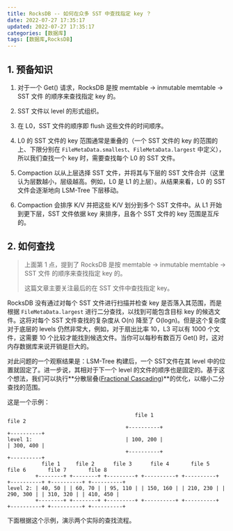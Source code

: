 ```yaml
---
title: RocksDB -- 如何在众多 SST 中查找指定 key ？
date: 2022-07-27 17:35:17
updated: 2022-07-27 17:35:17
categories: [数据库]
tags: [数据库,RocksDB]
---
```




## 1. 预备知识

1. 对于一个 Get() 请求，RocksDB 是按 memtable -> inmutable memtable -> SST 文件 的顺序来查找指定 key 的。

2. SST 文件以 level 的形式组织。
3. 在 L0，SST 文件的顺序即 flush 这些文件的时间顺序。
4. L0 的 SST 文件的 key 范围通常是重叠的（一个 SST 文件的 key 的范围的上、下限分别在 `FileMetaData.smallest`、`FileMetaData.largest` 中定义），所以我们查找一个 key 时，需要查找每个 L0 的 SST 文件。
5. Compaction 以从上层选择 SST 文件，并将其与下层的 SST 文件合并（这里认为层数越小，层级越高。例如，L0 是 L1 的上层）。从结果来看，L0 的 SST 文件会逐渐地向 LSM-Tree 下层移动。
6. Compaction 会排序 K/V 并把这些 K/V 划分到多个 SST 文件中。从 L1 开始到更下层，SST 文件依据 key 来排序，且各个 SST 文件的 key 范围是互斥的。





## 2. 如何查找

> 上面第 1 点，提到了 RocksDB 是按 memtable -> inmutable memtable -> SST 文件 的顺序来查找指定 key 的。
>
> 这篇文章主要关注最后的在 SST 文件中查找指定 key。



RocksDB 没有通过对每个 SST 文件进行扫描并检查 key 是否落入其范围，而是根据 `FileMetaData.largest` 进行二分查找，以找到可能包含目标 key 的候选文件。这将对每个 SST 文件查找的复杂度从 O(n) 降至了 O(logn)。但是这个复杂度对于底层的 levels 仍然非常大，例如，对于扇出比率 10，L3 可以有 1000 个文件，这需要 10 个比较才能找到候选文件。当你可以每秒有数百万 Get() 时，这对内存数据库来说开销是巨大的。



对此问题的一个观察结果是：LSM-Tree 构建后，一个 SST文件在其 level 中的位置就固定了。进一步说，其相对于下一个 level 的文件的顺序也是固定的。基于这个想法，我们可以执行**分散层叠([Fractional Cascading](https://en.wikipedia.org/wiki/Fractional_cascading))**的优化，以缩小二分查找的范围。

这是一个示例：

```
                                         file 1                                          file 2
                                      +----------+                                    +----------+
level 1:                              | 100, 200 |                                    | 300, 400 |
                                      +----------+                                    +----------+
           file 1     file 2      file 3      file 4       file 5       file 6       file 7       file 8
         +--------+ +--------+ +---------+ +----------+ +----------+ +----------+ +----------+ +----------+
level 2: | 40, 50 | | 60, 70 | | 95, 110 | | 150, 160 | | 210, 230 | | 290, 300 | | 310, 320 | | 410, 450 |
         +--------+ +--------+ +---------+ +----------+ +----------+ +----------+ +----------+ +----------+
```

下面根据这个示例，演示两个实际的查找流程。



